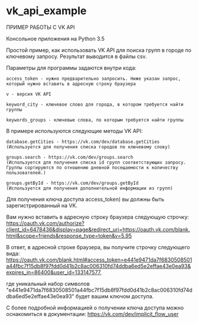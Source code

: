 # vk_api_example

ПРИМЕР РАБОТЫ С VK API

Консольное приложения на Python 3.5

Простой пример, как использовать VK API для поиска групп в городе по ключевому запросу. Результат выводится в файлы csv.

Параметры для программы задаются внутри кода:

    access_token - нужно предварительно запросить. Ниже указан запрос, который нужно вставить в адресную строку браузера

    v - версия VK API

    keyword_city - ключевое слово для города, в котором требуется найти группы

    keywords_groups - ключевые слова, по которым требуется найти группы


В примере используются следующие методы VK API:

    database.getCities - https://vk.com/dev/database.getCities
    (Используется для получения списка городов по ключевому слову)

    groups.search - https://vk.com/dev/groups.search
    (Используется для получения списка id групп соответствующих запросу.
    Группы сортируются по отношению дневной посещаемости к количеству пользователей.)

    groups.getById - https://vk.com/dev/groups.getById
    (Используется для получения дополнительной информации из групп)


Для получения ключа доступа access_token) вы должны быть зарегистрированный на VK.

Вам нужно вставить в адресную строку браузера следующую строчку:
https://oauth.vk.com/authorize?client_id=6478436&display=page&redirect_uri=https://oauth.vk.com/blank.html&scope=friends&response_type=token&v=5.95

В ответ, в адресной строке браузера, вы получите строчку следующего вида:
https://oauth.vk.com/blank.html#access_token=e441e9471da7f6830508501a44fbc7f15db8f97fdd0d41b2c8ac006310fd74ddba6ed5e2effae43e0ea93&expires_in=86400&user_id=133147577,

где уникальный набор символов "e441e9471da7f6830508501a44fbc7f15db8f97fdd0d41b2c8ac006310fd74ddba6ed5e2effae43e0ea93" будет вашим ключом доступа.

С более подробной информацией о получении ключа доступа можно оснакомиться в документации: https://vk.com/dev/implicit_flow_user